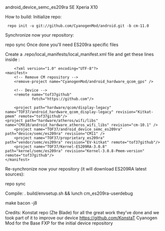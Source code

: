 android_device_semc_es209ra
SE Xperia X10

How to build:
Initialize repo:

	 repo init -u git://github.com/CyanogenMod/android.git -b cm-11.0

Synchronize now your repository:

repo sync
Once done you'll need ES209ra specific files

Create a .repo/local_manifests/local_manifest.xml file and get these lines inside :


		<?xml version="1.0" encoding="UTF-8"?>
	<manifest>
    	<!-- Remove CM repository -->
    	<remove-project name="CyanogenMod/android_hardware_qcom_gps" />

		<!-- Device -->
    	<remote name="tof37github"
            	fetch="https://github.com"/>

    	<project path="hardware/qcom/display-legacy" name="TOF37/android_hardware_qcom_display-legacy" revision="Kitkat-pmem" remote="tof37github"/>
	<project path="hardware/atheros/wifi/libs" name="CMX10/android_hardware_atheros_wifi_libs" revision="cm-10.1" />
    	<project name="TOF37/android_device_semc_es209ra" path="device/semc/es209ra" revision="CM11" />
    	<project name="TOF37/proprietary_es209ra" path="vendor/semc/es209ra" revision="EV-kitkat" remote="tof37github"/>
    	<project name="TOF37/Kernel-ES209RA-3.0.8" path="kernel/semc/es209ra" revision="Kernel-3.0.8-Pmem-version" remote="tof37github"/>
	</manifest>

Re-synchronize now your repository (it will download ES209RA latest sources):

repo sync

Compile:
. build/envsetup.sh && lunch cm_es209ra-userdebug

make bacon -j8	

Credits:
Konstat repo (Zte Blade) for all the great work they've done and we took part of it to improve our device https://github.com/KonstaT
Cyanogen Mod for the Base
FXP for the initial device repository
